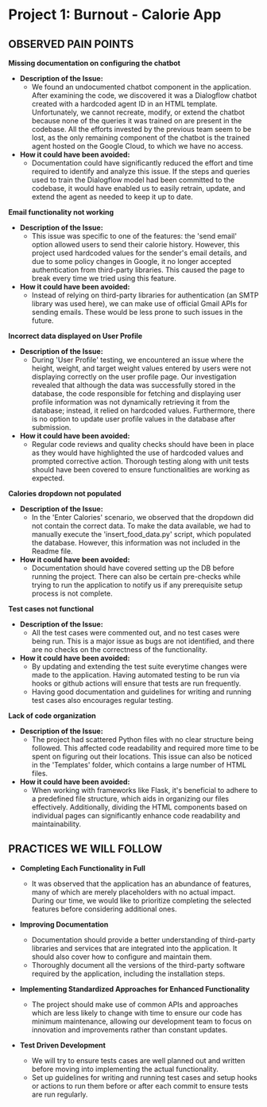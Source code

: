 # Project 1: Burnout - Calorie App

## OBSERVED PAIN POINTS
**Missing documentation on configuring the chatbot**
- **Description of the Issue:**
  - We found an undocumented chatbot component in the application. After examining the code, we discovered it was a Dialogflow chatbot created with a hardcoded agent ID in an HTML template. Unfortunately, we cannot recreate, modify, or extend the chatbot because none of the queries it was trained on are present in the codebase. All the efforts invested by the previous team seem to be lost, as the only remaining component of the chatbot is the trained agent hosted on the Google Cloud, to which we have no access.
- **How it could have been avoided:**
  - Documentation could have significantly reduced the effort and time required to identify and analyze this issue. If the steps and queries used to train the Dialogflow model had been committed to the codebase, it would have enabled us to easily retrain, update, and extend the agent as needed to keep it up to date.

**Email functionality not working**
- **Description of the Issue:**
  - This issue was specific to one of the features: the 'send email' option allowed users to send their calorie history. However, this project used hardcoded values for the sender's email details, and due to some policy changes in Google, it no longer accepted authentication from third-party libraries. This caused the page to break every time we tried using this feature.
- **How it could have been avoided:**
  - Instead of relying on third-party libraries for authentication (an SMTP library was used here), we can make use of official Gmail APIs for sending emails. These would be less prone to such issues in the future.

**Incorrect data displayed on User Profile**
- **Description of the Issue:**
  - During 'User Profile' testing, we encountered an issue where the height, weight, and target weight values entered by users were not displaying correctly on the user profile page. Our investigation revealed that although the data was successfully stored in the database, the code responsible for fetching and displaying user profile information was not dynamically retrieving it from the database; instead, it relied on hardcoded values. Furthermore, there is no option to update user profile values in the database after submission.
- **How it could have been avoided:**
  - Regular code reviews and quality checks should have been in place as they would have highlighted the use of hardcoded values and prompted corrective action. Thorough testing along with unit tests should have been covered to ensure functionalities are working as expected.

**Calories dropdown not populated**
- **Description of the Issue:**
  - In the 'Enter Calories' scenario, we observed that the dropdown did not contain the correct data. To make the data available, we had to manually execute the 'insert\_food\_data.py' script, which populated the database. However, this information was not included in the Readme file.
- **How it could have been avoided:**
  - Documentation should have covered setting up the DB before running the project. There can also be certain pre-checks while trying to run the application to notify us if any prerequisite setup process is not complete.

**Test cases not functional**
- **Description of the Issue:**
  - All the test cases were commented out, and no test cases were being run. This is a major issue as bugs are not identified, and there are no checks on the correctness of the functionality.
- **How it could have been avoided:**
  - By updating and extending the test suite everytime changes were made to the application. Having automated testing to be run via hooks or github actions will ensure that tests are run frequently.
  - Having good documentation and guidelines for writing and running test cases also encourages regular testing.

**Lack of code organization**
- **Description of the Issue:**
  - The project had scattered Python files with no clear structure being followed. This affected code readability and required more time to be spent on figuring out their locations. This issue can also be noticed in the 'Templates' folder, which contains a large number of HTML files.
- **How it could have been avoided:**
  - When working with frameworks like Flask, it's beneficial to adhere to a predefined file structure, which aids in organizing our files effectively. Additionally, dividing the HTML components based on individual pages can significantly enhance code readability and maintainability.

## **PRACTICES WE WILL FOLLOW**

- **Completing Each Functionality in Full**

    - It was observed that the application has an abundance of features, many of which are merely placeholders with no actual impact. During our time, we would like to prioritize completing the selected features before considering additional ones.
- **Improving Documentation**
    - Documentation should provide a better understanding of third-party libraries and services that are integrated into the application. It should also cover how to configure and maintain them.
    - Thoroughly document all the versions of the third-party software required by the application, including the installation steps.
- **Implementing Standardized Approaches for Enhanced Functionality**
    -   The project should make use of common APIs and approaches which are less likely to change with time to ensure our code has minimum maintenance, allowing our development team to focus on innovation and improvements rather than constant updates.
- **Test Driven Development**

    -  We will try to ensure tests cases are well planned out and written before moving into implementing the actual functionality.
    - Set up guidelines for writing and running test cases and setup hooks or actions to run them before or after each commit to ensure tests are run regularly.